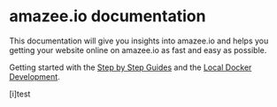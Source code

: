 # amazee.io documentation

This documentation will give you insights into amazee.io and helps you getting your website online on amazee.io as fast and easy as possible.

Getting started with the [Step by Step Guides](./step_by_step_guides) and the [Local Docker Development](./local_docker_development).

[i]test

